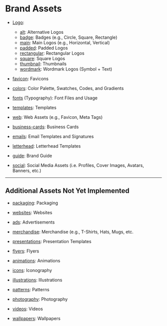 # Brand Assets

- [Logo](logo/):
  - [alt](logo/alt/): Alternative Logos
  - [badge](logo/badge/): Badges (e.g., Circle, Square, Rectangle)
  - [main](logo/main/): Main Logos (e.g., Horizontal, Vertical)
  - [padded](logo/padded/): Padded Logos
  - [rectangular](logo/rectangular/): Rectangular Logos
  - [square](logo/square/): Square Logos
  - [thumbnail](logo/thumbnail/): Thumbnails
  - [wordmark](logo/wordmark/): Wordmark Logos (Symbol + Text)

- [favicon](favicon/): Favicons

- [colors](colors/): Color Palette, Swatches, Codes, and Gradients

- [fonts](fonts/) (Typography): Font Files and Usage

- [templates](templates/): Templates

- [web](web/): Web Assets (e.g., Favicon, Meta Tags)

- [business-cards](business-cards/): Business Cards

- [emails](emails/): Email Templates and Signatures

- [letterhead](letterhead/): Letterhead Templates

- [guide](guide/): Brand Guide

- [social](social/): Social Media Assets (i.e. Profiles, Cover Images, Avatars, Banners, etc.)

***

## Additional Assets Not Yet Implemented

- [packaging](packaging/): Packaging

- [websites](websites/): Websites

- [ads](ads/): Advertisements

- [merchandise](merchandise/): Merchandise (e.g., T-Shirts, Hats, Mugs, etc.

- [presentations](presentations/): Presentation Templates

- [flyers](flyers/): Flyers

- [animations](animations/): Animations

- [icons](icons/): Iconography

- [illustrations](illustrations/): Illustrations

- [patterns](patterns/): Patterns

- [photography](photography/): Photography


- [videos](videos/): Videos

- [wallpapers](wallpapers/): Wallpapers
